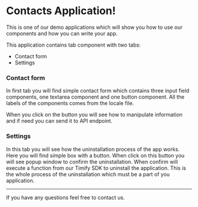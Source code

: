 # Contacts Application!

This is one of our demo applications which will show you how to use our components and how you can write your app.

This application contains tab component with two tabs:
  - Contact form
  - Settings

### Contact form
In first tab you will find simple contact form which contains three input field components, one textarea component and one button component. All the labels of the components comes from the locale file.

When you click on the button you will see how to manipulate information and if need you can send it to API endpoint.

### Settings
In this tab you will see how the uninstallation process of the app works. Here you will find simple box with a button. When click on this button you will see popup window to confirm the uninstallation. When confirm will execute a function from our Timify SDK to uninstall the application. This is the whole process of the uninstallation which must be a part of you application.

------
If you have any questions feel free to contact us.